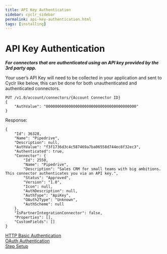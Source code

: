 ```yaml
---
title: API Key Authentication
sidebar: cyclr_sidebar
permalink: api-key-authentication.html
tags: [installing]
---
```


# API Key Authentication #

_**For connectors that are authenticated using an API key provided by the 3rd party app.**_

Your user’s API Key will need to be collected in your application and sent to Cyclr like below, this can be done for both unauthenticated and authenticated connectors.

    PUT /v1.0/account/connectors/{Account Connector ID}
    {
        "AuthValue": "0000000000000000000000000000000000000000"
    }

Response:

    {
        "Id": 36328,
        "Name": "Pipedrive",
        "Description": null,
        "AuthValue": "f3f1736d3c4c587469a7ba06558d744ec8f32ec3",
        "Authenticated": true,
        "Connector": {
            "Id": 2550,
            "Name": "Pipedrive",
            "Description": "Sales CRM for small teams with big ambitions. This connector authenticates you via an API key.",
            "Status": "Approved",
            "Version": "1.0",
            "Icon": null,
            "AuthDescription": null,
            "AuthType": "ApiKey",
            "OAuth2Type": "Unknown",
            "AuthScheme": null
        },
        "IsPartnerIntegrationConnector": false,
        "Properties": [],
        "CustomFields": []
    }

[HTTP Basic Authentication](./basic-authentication)  
[OAuth Authentication](./oauth-authentication)  
[Step Setup](./step-set-up)